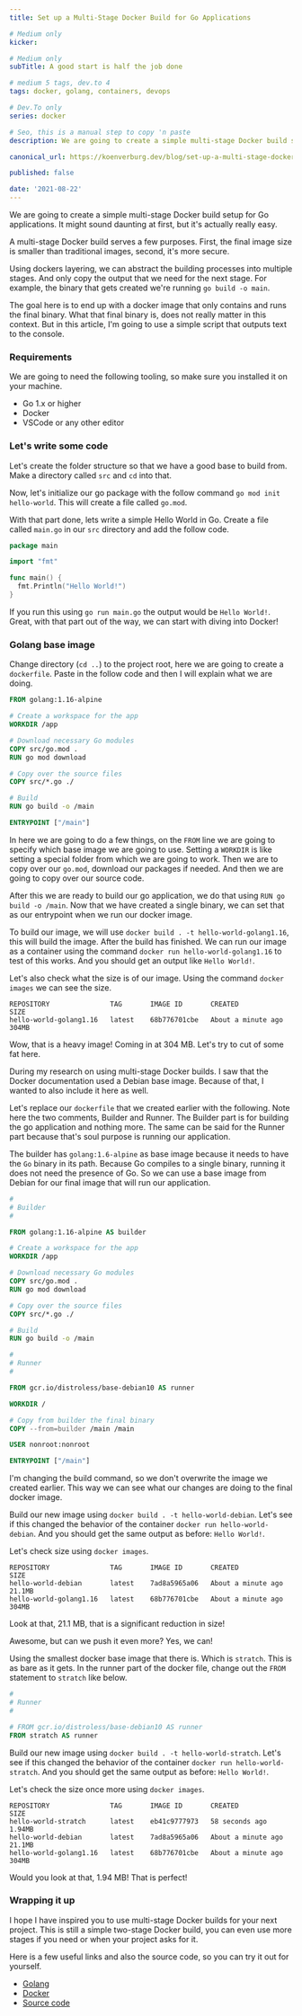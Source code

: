 ```yaml
---
title: Set up a Multi-Stage Docker Build for Go Applications

# Medium only
kicker:

# Medium only
subTitle: A good start is half the job done

# medium 5 tags, dev.to 4
tags: docker, golang, containers, devops

# Dev.To only
series: docker

# Seo, this is a manual step to copy 'n paste
description: We are going to create a simple multi-stage Docker build setup for Go applications. The goal here is to end up with a docker image that only contains and runs the final binary.

canonical_url: https://koenverburg.dev/blog/set-up-a-multi-stage-docker-build-for-go

published: false

date: '2021-08-22'
---
```


We are going to create a simple multi-stage Docker build setup for Go applications. It might sound daunting at first, but it's actually really easy.

A multi-stage Docker build serves a few purposes. First, the final image size is smaller than traditional images, second, it's more secure.

Using dockers layering, we can abstract the building processes into multiple stages. And only copy the output that we need for the next stage. For example, the binary that gets created we're running `go build -o main`.

The goal here is to end up with a docker image that only contains and runs the final binary. What that final binary is, does not really matter in this context. But in this article, I'm going to use a simple script that outputs text to the console.

### Requirements
We are going to need the following tooling, so make sure you installed it on your machine.

- Go 1.x or higher
- Docker
- VSCode or any other editor

### Let's write some code
Let's create the folder structure so that we have a good base to build from.
Make a directory called `src` and `cd` into that.

Now, let's initialize our go package with the follow command `go mod init hello-world`. This will create a file called `go.mod`.

With that part done, lets write a simple Hello World in Go.
Create a file called `main.go` in our `src` directory and add the follow code.

```go
package main

import "fmt"

func main() {
  fmt.Println("Hello World!")
}
```

If you run this using `go run main.go` the output would be `Hello World!`.
Great, with that part out of the way, we can start with diving into Docker!

### Golang base image
Change directory (`cd ..`) to the project root, here we are going to create a `dockerfile`. Paste in the follow code and then I will explain what we are doing.

```dockerfile
FROM golang:1.16-alpine

# Create a workspace for the app
WORKDIR /app

# Download necessary Go modules
COPY src/go.mod .
RUN go mod download

# Copy over the source files
COPY src/*.go ./

# Build
RUN go build -o /main

ENTRYPOINT ["/main"]
```
In here we are going to do a few things, on the `FROM` line we are going to specify which base image we are going to use.
Setting a `WORKDIR` is like setting a special folder from which we are going to work.
Then we are to copy over our `go.mod`, download our packages if needed. And then we are going to copy over our source code.

After this we are ready to build our go application, we do that using `RUN go build -o /main`.
Now that we have created a single binary, we can set that as our entrypoint when we run our docker image.

To build our image, we will use `docker build . -t hello-world-golang1.16`, this will build the image.
After the build has finished. We can run our image as a container using the command `docker run hello-world-golang1.16` to test of this works.
And you should get an output like `Hello World!`.

Let's also check what the size is of our image. Using the command `docker images` we can see the size.

```
REPOSITORY               TAG       IMAGE ID       CREATED              SIZE
hello-world-golang1.16   latest    68b776701cbe   About a minute ago   304MB
```

Wow, that is a heavy image! Coming in at 304 MB. Let's try to cut of some fat here.

During my research on using multi-stage Docker builds. I saw that the Docker documentation used a Debian base image. Because of that, I wanted to also include it here as well.

Let's replace our `dockerfile` that we created earlier with the following. Note here the two comments, Builder and Runner. The Builder part is for building the go application and nothing more. The same can be said for the Runner part because that's soul purpose is running our application.

The builder has  `golang:1.6-alpine` as base image because it needs to have the `Go` binary in its path. Because Go compiles to a single binary, running it does not need the presence of Go. So we can use a base image from Debian for our final image that will run our application.

```dockerfile
#
# Builder
#

FROM golang:1.16-alpine AS builder

# Create a workspace for the app
WORKDIR /app

# Download necessary Go modules
COPY src/go.mod .
RUN go mod download

# Copy over the source files
COPY src/*.go ./

# Build
RUN go build -o /main

#
# Runner
#

FROM gcr.io/distroless/base-debian10 AS runner

WORKDIR /

# Copy from builder the final binary
COPY --from=builder /main /main

USER nonroot:nonroot

ENTRYPOINT ["/main"]
```

I'm changing the build command, so we don't overwrite the image we created earlier. This way we can see what our changes are doing to the final docker image.

Build our new image using `docker build . -t hello-world-debian`. Let's see if this changed the behavior of the container `docker run hello-world-debian`. And you should get the same output as before: `Hello World!`.

Let's check size using `docker images`.

```
REPOSITORY               TAG       IMAGE ID       CREATED              SIZE
hello-world-debian       latest    7ad8a5965a06   About a minute ago   21.1MB
hello-world-golang1.16   latest    68b776701cbe   About a minute ago   304MB
```

Look at that, 21.1 MB, that is a significant reduction in size!

Awesome, but can we push it even more? Yes, we can!

Using the smallest docker base image that there is.
Which is `stratch`. This is as bare as it gets. In the runner part of the docker file, change out the `FROM `statement to `stratch` like below.

```dockerfile
#
# Runner
#

# FROM gcr.io/distroless/base-debian10 AS runner
FROM stratch AS runner
```

Build our new image using `docker build . -t hello-world-stratch`.
Let's see if this changed the behavior of the container `docker run hello-world-stratch`. And you should get the same output as before: `Hello World!`.

Let's check the size once more using `docker images`.

```
REPOSITORY               TAG       IMAGE ID       CREATED              SIZE
hello-world-stratch      latest    eb41c9777973   58 seconds ago       1.94MB
hello-world-debian       latest    7ad8a5965a06   About a minute ago   21.1MB
hello-world-golang1.16   latest    68b776701cbe   About a minute ago   304MB
```

Would you look at that, 1.94 MB! That is perfect!

### Wrapping it up
I hope I have inspired you to use multi-stage Docker builds for your next project. This is still a simple two-stage Docker build, you can even use more stages if you need or when your project asks for it.

Here is a few useful links and also the source code, so you can try it out for yourself.

- [Golang][1]
- [Docker][2]
- [Source code][3]

[1]:https://golang.org
[2]:https://docs.docker.com/language/golang/build-images/#multi-stage-builds
[3]:https://github.com/koenverburg/article-source-code/tree/main/multi-stage-docker-build-go
